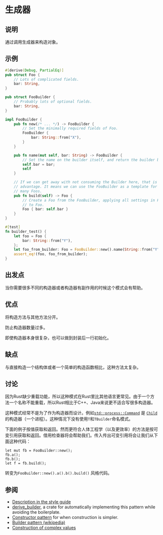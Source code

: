# 生成器

## 说明

通过调用生成器来构造对象。

## 示例

```rust
#[derive(Debug, PartialEq)]
pub struct Foo {
    // Lots of complicated fields.
    bar: String,
}

pub struct FooBuilder {
    // Probably lots of optional fields.
    bar: String,
}

impl FooBuilder {
    pub fn new(/* ... */) -> FooBuilder {
        // Set the minimally required fields of Foo.
        FooBuilder {
            bar: String::from("X"),
        }
    }

    pub fn name(mut self, bar: String) -> FooBuilder {
        // Set the name on the builder itself, and return the builder by value.
        self.bar = bar;
        self
    }

    // If we can get away with not consuming the Builder here, that is an
    // advantage. It means we can use the FooBuilder as a template for constructing
    // many Foos.
    pub fn build(self) -> Foo {
        // Create a Foo from the FooBuilder, applying all settings in FooBuilder
        // to Foo.
        Foo { bar: self.bar }
    }
}

#[test]
fn builder_test() {
    let foo = Foo {
        bar: String::from("Y"),
    };
    let foo_from_builder: Foo = FooBuilder::new().name(String::from("Y")).build();
    assert_eq!(foo, foo_from_builder);
}
```

## 出发点

当你需要很多不同的构造器或者构造器有副作用的时候这个模式会有帮助。

## 优点

将构造方法与其他方法分开。

防止构造器数量过多。

即使构造器本身很复杂，也可以做到封装后一行初始化。

## 缺点

与直接构造一个结构体或者一个简单的构造函数相比，这种方法太复杂。

## 讨论

因为Rust缺少重载功能，所以这种模式在Rust里比其他语言更常见。由于一个方法一个名称不能重载，所以Rust相比于C++、Java来说更不适合写很多构造器。

这种模式经常不是为了作为构造器而设计。例如[`std::process::Command`](https://doc.rust-lang.org/std/process/struct.Command.html)
是 [`Child`](https://doc.rust-lang.org/std/process/struct.Child.html)的构造器（一个进程）。这种情况下没有使用`T`和`TBuilder`命名模式。

下面的例子按值获取和返回。然而更符合人体工程学（以及更效率）的方法是按可变引用获取和返回。借用检查器将会帮助我们。传入传出可变引用将会让我们从下面这种代码：

```rust,ignore
let mut fb = FooBuilder::new();
fb.a();
fb.b();
let f = fb.build();
```

转变为`FooBuilder::new().a().b().build()` 风格代码。

## 参阅

- [Description in the style guide](https://web.archive.org/web/20210104103100/https://doc.rust-lang.org/1.12.0/style/ownership/builders.html)
- [derive_builder](https://crates.io/crates/derive_builder), a crate for automatically
  implementing this pattern while avoiding the boilerplate.
- [Constructor pattern](../../idioms/ctor.md) for when construction is simpler.
- [Builder pattern (wikipedia)](https://en.wikipedia.org/wiki/Builder_pattern)
- [Construction of complex values](https://web.archive.org/web/20210104103000/https://rust-lang.github.io/api-guidelines/type-safety.html#c-builder)
